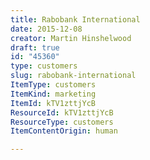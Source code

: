 ```yaml
---
title: Rabobank International
date: 2015-12-08
creator: Martin Hinshelwood
draft: true
id: "45360"
type: customers
slug: rabobank-international
ItemType: customers
ItemKind: marketing
ItemId: kTV1zttjYcB
ResourceId: kTV1zttjYcB
ResourceType: customers
ItemContentOrigin: human

---
```


